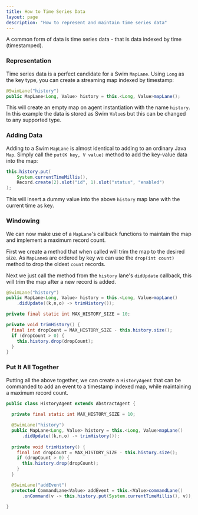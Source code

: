 ```yaml
---
title: How to Time Series Data
layout: page
description: "How to represent and maintain time series data"
---
```

A common form of data is time series data - that is data indexed by time (timestamped).

### Representation
Time series data is a perfect candidate for a Swim `MapLane`.
Using `Long` as the key type, you can create a streaming map indexed by timestamp:
```java
@SwimLane("history")
public MapLane<Long, Value> history = this.<Long, Value>mapLane();
```
This will create an empty map on agent instantiation with the name `history`.
In this example the data is stored as Swim `Value`s but this can be changed to any supported type.


### Adding Data
Adding to a Swim `MapLane` is almost identical to adding to an ordinary Java `Map`.
Simply call the `put(K key, V value)` method to add the key-value data into the map:
```java
this.history.put(
    System.currentTimeMillis(),
    Record.create(2).slot("id", 1).slot("status", "enabled")
);
```
This will insert a dummy value into the above `history` map lane with the current time as key.

### Windowing
We can now make use of a `MapLane`'s callback functions to maintain the map and implement a maximum record count.

First we create a method that when called will trim the map to the desired size. 
As `MapLane`s are ordered by key we can use the `drop(int count)` method to drop the oldest `count` records. 

Next we just call the method from the `history` lane's `didUpdate` callback, this will trim the map after a new record is added.
```java
@SwimLane("history")
public MapLane<Long, Value> history = this.<Long, Value>mapLane()
    .didUpdate((k,n,o) -> trimHistory());

private final static int MAX_HISTORY_SIZE = 10;

private void trimHistory() {
  final int dropCount = MAX_HISTORY_SIZE - this.history.size();
  if (dropCount > 0) {
    this.history.drop(dropCount);
  }
}

```


### Put It All Together
Putting all the above together, we can create a `HistoryAgent` that can be commanded to add an event to a timestamp indexed map, while maintaining a maximum record count.
```java
public class HistoryAgent extends AbstractAgent {
  
  private final static int MAX_HISTORY_SIZE = 10;

  @SwimLane("history")
  public MapLane<Long, Value> history = this.<Long, Value>mapLane()
      .didUpdate((k,n,o) -> trimHistory());
  
  private void trimHistory() {
    final int dropCount = MAX_HISTORY_SIZE - this.history.size();
    if (dropCount > 0) {
      this.history.drop(dropCount);
    }
  }

  @SwimLane("addEvent")
  protected CommandLane<Value> addEvent = this.<Value>commandLane()
      .onCommand(v -> this.history.put(System.currentTimeMillis(), v));

}
```
